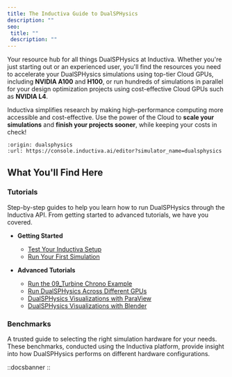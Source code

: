 ```yaml
---
title: The Inductiva Guide to DualSPHysics
description: ""
seo:
 title: ""
 description: ""
---
```


Your resource hub for all things DualSPHysics at Inductiva. Whether you're just starting out or an experienced user, you'll find the resources you need to accelerate your DualSPHysics simulations using top-tier Cloud GPUs, including **NVIDIA A100** and **H100**, or run hundreds of simulations in parallel for your design optimization projects using cost-effective Cloud GPUs such as **NVIDIA L4**.

Inductiva simplifies research by making high-performance computing more accessible and cost-effective. Use the power of the Cloud to **scale your simulations** and **finish your projects sooner**, while keeping your costs in check!

```{python_editor}
:origin: dualsphysics
:url: https://console.inductiva.ai/editor?simulator_name=dualsphysics
```

## What You'll Find Here

### Tutorials
Step-by-step guides to help you learn how to run DualSPHysics through the Inductiva API. From getting started to advanced tutorials, we have you covered.

* **Getting Started**
    - [Test Your Inductiva Setup](1.tutorials/0.setup-test.md)
    - [Run Your First Simulation](1.tutorials/1.quick-start.md)

* **Advanced Tutorials**
    - [Run the 09_Turbine Chrono Example](1.tutorials/2.run-chrono-example.md)
    - [Run DualSPHysics Across Different GPUs](1.tutorials/3.run-on-gpu-configuration.md)
    - [DualSPHysics Visualizations with ParaView](2.visualization/0.paraview-for-visualization.md)
    - [DualSPHysics Visualizations with Blender](2.visualization/1.blender-for-visualization/index.md)

### Benchmarks
A trusted guide to selecting the right simulation hardware for your needs. These benchmarks, conducted using the Inductiva platform, provide insight into how DualSPHysics performs on different hardware configurations.

::docsbanner
::
